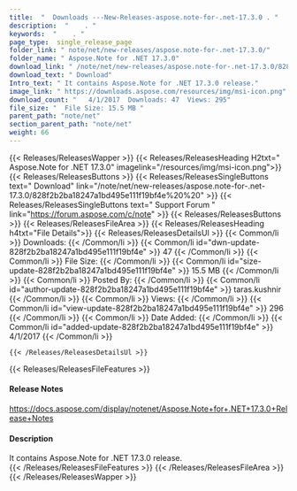 ```yaml
---
title:  "  Downloads ---New-Releases-aspose.note-for-.net-17.3.0 . " 
description:  "    . " 
keywords:  "    . " 
page_type:  single_release_page
folder_link: " note/net/new-releases/aspose.note-for-.net-17.3.0/"
folder_name: " Aspose.Note for .NET 17.3.0"
download_link: " /note/net/new-releases/aspose.note-for-.net-17.3.0/828f2b2ba18247a1bd495e111f19bf4e"
download_text: " Download"
Intro_text: " It contains Aspose.Note for .NET 17.3.0 release."
image_link: " https://downloads.aspose.com/resources/img/msi-icon.png"
download_count: "   4/1/2017  Downloads: 47  Views: 295"
file_size: "  File Size: 15.5 MB "
parent_path: "note/net"
section_parent_path: "note/net"
weight: 66 
---
```


{{< Releases/ReleasesWapper >}}
  {{< Releases/ReleasesHeading H2txt=" Aspose.Note for .NET 17.3.0" imagelink="/resources/img/msi-icon.png">}}
  {{< Releases/ReleasesButtons >}}
    {{< Releases/ReleasesSingleButtons text=" Download" link="/note/net/new-releases/aspose.note-for-.net-17.3.0/828f2b2ba18247a1bd495e111f19bf4e%20%20" >}}
    {{< Releases/ReleasesSingleButtons text=" Support Forum " link="https://forum.aspose.com/c/note" >}}
  {{< Releases/ReleasesButtons >}}
  {{< Releases/ReleasesFileArea >}}
    {{< Releases/ReleasesHeading h4txt="File Details">}}
    {{< Releases/ReleasesDetailsUl >}}
            {{< Common/li  >}} Downloads: {{< /Common/li >}} 
      {{< Common/li id="dwn-update-828f2b2ba18247a1bd495e111f19bf4e" >}} 47 {{< /Common/li >}} 
      {{< Common/li  >}} File Size: {{< /Common/li >}} 
      {{< Common/li id="size-update-828f2b2ba18247a1bd495e111f19bf4e" >}} 15.5 MB {{< /Common/li >}} 
      {{< Common/li  >}} Posted By: {{< /Common/li >}} 
      {{< Common/li id="author-update-828f2b2ba18247a1bd495e111f19bf4e" >}} taras.kushnir {{< /Common/li >}} 
      {{< Common/li  >}} Views: {{< /Common/li >}} 
      {{< Common/li id="view-update-828f2b2ba18247a1bd495e111f19bf4e" >}} 296 {{< /Common/li >}} 
      {{< Common/li  >}} Date Added: {{< /Common/li >}} 
      {{< Common/li id="added-update-828f2b2ba18247a1bd495e111f19bf4e" >}} 4/1/2017 {{< /Common/li >}} 

    {{< /Releases/ReleasesDetailsUl >}}

  {{< Releases/ReleasesFileFeatures >}}
      <h4>Release Notes</h4><div><a href="https://docs.aspose.com/display/notenet/Aspose.Note+for+.NET+17.3.0+Release+Notes">https://docs.aspose.com/display/notenet/Aspose.Note+for+.NET+17.3.0+Release+Notes</a></div><h4>Description</h4><div class="HTMLDescription">It contains Aspose.Note for .NET 17.3.0 release.</div>
  {{< /Releases/ReleasesFileFeatures >}}
 {{< /Releases/ReleasesFileArea >}}
{{< /Releases/ReleasesWapper >}}


